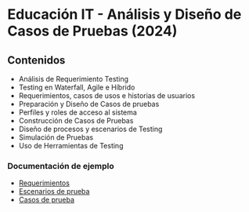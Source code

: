 # Educación IT - Análisis y Diseño de Casos de Pruebas (2024)
## Contenidos
* Análisis de Requerimiento Testing
* Testing en Waterfall, Agile e Híbrido
* Requerimientos, casos de usos e historias de usuarios
* Preparación y Diseño de Casos de pruebas
* Perfiles y roles de acceso al sistema
* Construcción de Casos de Pruebas
* Diseño de procesos y escenarios de Testing
* Simulación de Pruebas
* Uso de Herramientas de Testing

### Documentación de ejemplo
* [Requerimientos](https://docs.google.com/document/d/1W36qApLeYfQKdDUF_EDngMTbjwbZi8E1Qouwo0s4tcQ/edit?usp=drive_link)
* [Escenarios de prueba](https://docs.google.com/document/d/1pQ5H7XP2tulRQymF_lMyBnqClbuS5pQ4RFmkBKLeaeQ/edit?usp=drive_link)
* [Casos de prueba](https://docs.google.com/spreadsheets/d/1sWZShg05kF0lBJtJHWiqcpW-gwxhf82C/edit?usp=drive_link&ouid=115103530444066742360&rtpof=true&sd=true)
